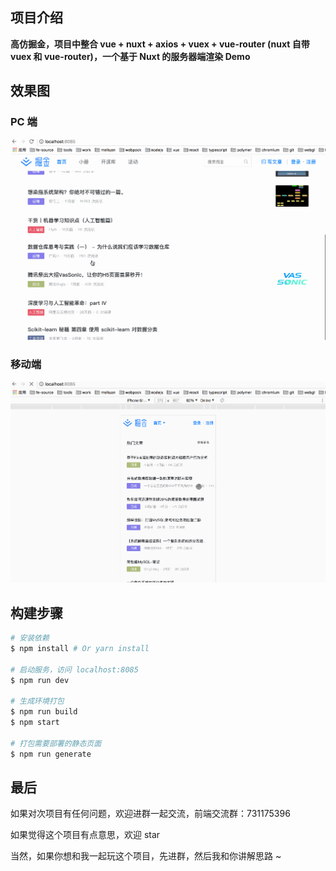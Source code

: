 ## 项目介绍

**高仿掘金，项目中整合 vue + nuxt + axios + vuex + vue-router (nuxt 自带 vuex 和 vue-router)，一个基于 Nuxt 的服务器端渲染 Demo**

## 效果图

### PC 端

![](https://raw.githubusercontent.com/xuqiang521/xuqiang521.github.io/master/images/blog/nuxt/pc.gif)

### 移动端

![](https://raw.githubusercontent.com/xuqiang521/xuqiang521.github.io/master/images/blog/nuxt/mobile.gif)

## 构建步骤

``` bash
# 安装依赖
$ npm install # Or yarn install

# 启动服务，访问 localhost:8085
$ npm run dev

# 生成环境打包
$ npm run build
$ npm start

# 打包需要部署的静态页面
$ npm run generate
```

## 最后

如果对次项目有任何问题，欢迎进群一起交流，前端交流群：731175396

如果觉得这个项目有点意思，欢迎 star

当然，如果你想和我一起玩这个项目，先进群，然后我和你讲解思路 ~
